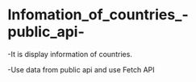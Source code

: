 # Infomation_of_countries_-public_api-

-It is display information of  countries. 

-Use data from public api and use Fetch API 
